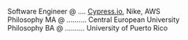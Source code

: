 Software Engineer @ .... [Cypress.io](https://cypress.io), Nike, AWS <br />
Philosophy MA @ .......... Central European University <br />
Philosophy BA @ .......... University of Puerto Rico
